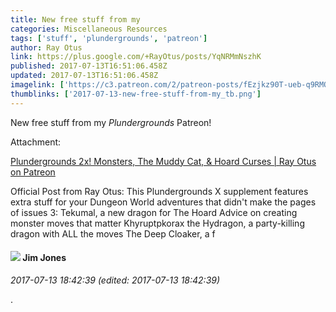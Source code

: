 ```yaml
---
title: New free stuff from my
categories: Miscellaneous Resources
tags: ['stuff', 'plundergrounds', 'patreon']
author: Ray Otus
link: https://plus.google.com/+RayOtus/posts/YqNRMmNszhK
published: 2017-07-13T16:51:06.458Z
updated: 2017-07-13T16:51:06.458Z
imagelink: ['https://c3.patreon.com/2/patreon-posts/fEzjkz90T-ueb-q9RMOmChXCdn_sypKKmnGR4nw_kdqm29FPewB4AkSovBY1B9_k.png?t=2145916800&w=1600&v=T5VgsZv44vaNHq6GXHsZXzWnbaDaz-sZfNCW9cn9IIo%3D']
thumblinks: ['2017-07-13-new-free-stuff-from-my_tb.png']
---
```


New free stuff from my <i>Plundergrounds</i> Patreon!


Attachment:

<a href='https://www.patreon.com/posts/plundergrounds-12942622?utm_medium=social&utm_source=googleplus&utm_campaign=postshare'>Plundergrounds 2x! Monsters, The Muddy Cat, & Hoard Curses | Ray Otus on Patreon</a>


Official Post from Ray Otus: This Plundergrounds X supplement features extra stuff for your Dungeon World adventures that didn't make the pages of issues 3: Tekumal, a new dragon for The Hoard Advice on creating monster moves that matter Khyruptpkorax the Hydragon, a party-killing dragon with ALL the moves The Deep Cloaker, a f
<div id='comment z133grhbdxeoelehy04cjr3gcxvrspzpuak'>
  <h4><img src='{{site.baseurl}}//images/avatars/114075227630675466545_photo.jpg'> Jim Jones</h4>
      <p><cite>2017-07-13 18:42:39 (edited: 2017-07-13 18:42:39)</cite></p>
        <p>.</p>
</div>
        